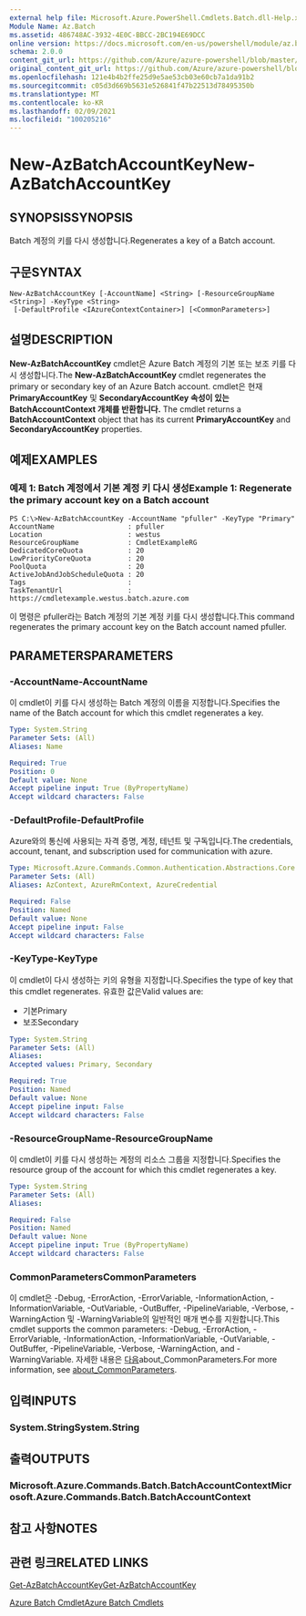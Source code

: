 ```yaml
---
external help file: Microsoft.Azure.PowerShell.Cmdlets.Batch.dll-Help.xml
Module Name: Az.Batch
ms.assetid: 486748AC-3932-4E0C-BBCC-2BC194E69DCC
online version: https://docs.microsoft.com/en-us/powershell/module/az.batch/new-azbatchaccountkey
schema: 2.0.0
content_git_url: https://github.com/Azure/azure-powershell/blob/master/src/Batch/Batch/help/New-AzBatchAccountKey.md
original_content_git_url: https://github.com/Azure/azure-powershell/blob/master/src/Batch/Batch/help/New-AzBatchAccountKey.md
ms.openlocfilehash: 121e4b4b2ffe25d9e5ae53cb03e60cb7a1da91b2
ms.sourcegitcommit: c05d3d669b5631e526841f47b22513d78495350b
ms.translationtype: MT
ms.contentlocale: ko-KR
ms.lasthandoff: 02/09/2021
ms.locfileid: "100205216"
---
```

# <span data-ttu-id="3cf11-101">New-AzBatchAccountKey</span><span class="sxs-lookup"><span data-stu-id="3cf11-101">New-AzBatchAccountKey</span></span>

## <span data-ttu-id="3cf11-102">SYNOPSIS</span><span class="sxs-lookup"><span data-stu-id="3cf11-102">SYNOPSIS</span></span>
<span data-ttu-id="3cf11-103">Batch 계정의 키를 다시 생성합니다.</span><span class="sxs-lookup"><span data-stu-id="3cf11-103">Regenerates a key of a Batch account.</span></span>

## <span data-ttu-id="3cf11-104">구문</span><span class="sxs-lookup"><span data-stu-id="3cf11-104">SYNTAX</span></span>

```
New-AzBatchAccountKey [-AccountName] <String> [-ResourceGroupName <String>] -KeyType <String>
 [-DefaultProfile <IAzureContextContainer>] [<CommonParameters>]
```

## <span data-ttu-id="3cf11-105">설명</span><span class="sxs-lookup"><span data-stu-id="3cf11-105">DESCRIPTION</span></span>
<span data-ttu-id="3cf11-106">**New-AzBatchAccountKey** cmdlet은 Azure Batch 계정의 기본 또는 보조 키를 다시 생성합니다.</span><span class="sxs-lookup"><span data-stu-id="3cf11-106">The **New-AzBatchAccountKey** cmdlet regenerates the primary or secondary key of an Azure Batch account.</span></span>
<span data-ttu-id="3cf11-107">cmdlet은 현재 **PrimaryAccountKey** 및 **SecondaryAccountKey 속성이 있는 BatchAccountContext 개체를 반환합니다.** </span><span class="sxs-lookup"><span data-stu-id="3cf11-107">The cmdlet returns a **BatchAccountContext** object that has its current **PrimaryAccountKey** and **SecondaryAccountKey** properties.</span></span>

## <span data-ttu-id="3cf11-108">예제</span><span class="sxs-lookup"><span data-stu-id="3cf11-108">EXAMPLES</span></span>

### <span data-ttu-id="3cf11-109">예제 1: Batch 계정에서 기본 계정 키 다시 생성</span><span class="sxs-lookup"><span data-stu-id="3cf11-109">Example 1: Regenerate the primary account key on a Batch account</span></span>
```
PS C:\>New-AzBatchAccountKey -AccountName "pfuller" -KeyType "Primary"
AccountName                  : pfuller
Location                     : westus
ResourceGroupName            : CmdletExampleRG
DedicatedCoreQuota           : 20
LowPriorityCoreQuota         : 20
PoolQuota                    : 20
ActiveJobAndJobScheduleQuota : 20
Tags                         :
TaskTenantUrl                : https://cmdletexample.westus.batch.azure.com
```

<span data-ttu-id="3cf11-110">이 명령은 pfuller라는 Batch 계정의 기본 계정 키를 다시 생성합니다.</span><span class="sxs-lookup"><span data-stu-id="3cf11-110">This command regenerates the primary account key on the Batch account named pfuller.</span></span>

## <span data-ttu-id="3cf11-111">PARAMETERS</span><span class="sxs-lookup"><span data-stu-id="3cf11-111">PARAMETERS</span></span>

### <span data-ttu-id="3cf11-112">-AccountName</span><span class="sxs-lookup"><span data-stu-id="3cf11-112">-AccountName</span></span>
<span data-ttu-id="3cf11-113">이 cmdlet이 키를 다시 생성하는 Batch 계정의 이름을 지정합니다.</span><span class="sxs-lookup"><span data-stu-id="3cf11-113">Specifies the name of the Batch account for which this cmdlet regenerates a key.</span></span>

```yaml
Type: System.String
Parameter Sets: (All)
Aliases: Name

Required: True
Position: 0
Default value: None
Accept pipeline input: True (ByPropertyName)
Accept wildcard characters: False
```

### <span data-ttu-id="3cf11-114">-DefaultProfile</span><span class="sxs-lookup"><span data-stu-id="3cf11-114">-DefaultProfile</span></span>
<span data-ttu-id="3cf11-115">Azure와의 통신에 사용되는 자격 증명, 계정, 테넌트 및 구독입니다.</span><span class="sxs-lookup"><span data-stu-id="3cf11-115">The credentials, account, tenant, and subscription used for communication with azure.</span></span>

```yaml
Type: Microsoft.Azure.Commands.Common.Authentication.Abstractions.Core.IAzureContextContainer
Parameter Sets: (All)
Aliases: AzContext, AzureRmContext, AzureCredential

Required: False
Position: Named
Default value: None
Accept pipeline input: False
Accept wildcard characters: False
```

### <span data-ttu-id="3cf11-116">-KeyType</span><span class="sxs-lookup"><span data-stu-id="3cf11-116">-KeyType</span></span>
<span data-ttu-id="3cf11-117">이 cmdlet이 다시 생성하는 키의 유형을 지정합니다.</span><span class="sxs-lookup"><span data-stu-id="3cf11-117">Specifies the type of key that this cmdlet regenerates.</span></span>
<span data-ttu-id="3cf11-118">유효한 값은</span><span class="sxs-lookup"><span data-stu-id="3cf11-118">Valid values are:</span></span>
- <span data-ttu-id="3cf11-119">기본</span><span class="sxs-lookup"><span data-stu-id="3cf11-119">Primary</span></span>
- <span data-ttu-id="3cf11-120">보조</span><span class="sxs-lookup"><span data-stu-id="3cf11-120">Secondary</span></span>

```yaml
Type: System.String
Parameter Sets: (All)
Aliases:
Accepted values: Primary, Secondary

Required: True
Position: Named
Default value: None
Accept pipeline input: False
Accept wildcard characters: False
```

### <span data-ttu-id="3cf11-121">-ResourceGroupName</span><span class="sxs-lookup"><span data-stu-id="3cf11-121">-ResourceGroupName</span></span>
<span data-ttu-id="3cf11-122">이 cmdlet이 키를 다시 생성하는 계정의 리소스 그룹을 지정합니다.</span><span class="sxs-lookup"><span data-stu-id="3cf11-122">Specifies the resource group of the account for which this cmdlet regenerates a key.</span></span>

```yaml
Type: System.String
Parameter Sets: (All)
Aliases:

Required: False
Position: Named
Default value: None
Accept pipeline input: True (ByPropertyName)
Accept wildcard characters: False
```

### <span data-ttu-id="3cf11-123">CommonParameters</span><span class="sxs-lookup"><span data-stu-id="3cf11-123">CommonParameters</span></span>
<span data-ttu-id="3cf11-124">이 cmdlet은 -Debug, -ErrorAction, -ErrorVariable, -InformationAction, -InformationVariable, -OutVariable, -OutBuffer, -PipelineVariable, -Verbose, -WarningAction 및 -WarningVariable의 일반적인 매개 변수를 지원합니다.</span><span class="sxs-lookup"><span data-stu-id="3cf11-124">This cmdlet supports the common parameters: -Debug, -ErrorAction, -ErrorVariable, -InformationAction, -InformationVariable, -OutVariable, -OutBuffer, -PipelineVariable, -Verbose, -WarningAction, and -WarningVariable.</span></span> <span data-ttu-id="3cf11-125">자세한 내용은 [다음](http://go.microsoft.com/fwlink/?LinkID=113216)about_CommonParameters.</span><span class="sxs-lookup"><span data-stu-id="3cf11-125">For more information, see [about_CommonParameters](http://go.microsoft.com/fwlink/?LinkID=113216).</span></span>

## <span data-ttu-id="3cf11-126">입력</span><span class="sxs-lookup"><span data-stu-id="3cf11-126">INPUTS</span></span>

### <span data-ttu-id="3cf11-127">System.String</span><span class="sxs-lookup"><span data-stu-id="3cf11-127">System.String</span></span>

## <span data-ttu-id="3cf11-128">출력</span><span class="sxs-lookup"><span data-stu-id="3cf11-128">OUTPUTS</span></span>

### <span data-ttu-id="3cf11-129">Microsoft.Azure.Commands.Batch.BatchAccountContext</span><span class="sxs-lookup"><span data-stu-id="3cf11-129">Microsoft.Azure.Commands.Batch.BatchAccountContext</span></span>

## <span data-ttu-id="3cf11-130">참고 사항</span><span class="sxs-lookup"><span data-stu-id="3cf11-130">NOTES</span></span>

## <span data-ttu-id="3cf11-131">관련 링크</span><span class="sxs-lookup"><span data-stu-id="3cf11-131">RELATED LINKS</span></span>

[<span data-ttu-id="3cf11-132">Get-AzBatchAccountKey</span><span class="sxs-lookup"><span data-stu-id="3cf11-132">Get-AzBatchAccountKey</span></span>](./Get-AzBatchAccountKey.md)

[<span data-ttu-id="3cf11-133">Azure Batch Cmdlet</span><span class="sxs-lookup"><span data-stu-id="3cf11-133">Azure Batch Cmdlets</span></span>](/powershell/module/Az.Batch/)
